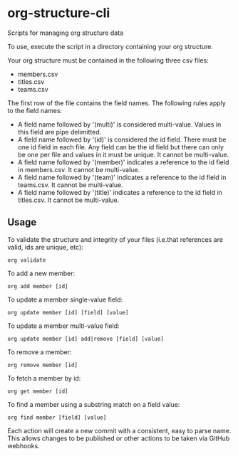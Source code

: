 # org-structure-cli

Scripts for managing org structure data

To use, execute the script in a directory containing your org structure.

Your org structure must be contained in the following three csv files:
* members.csv
* titles.csv
* teams.csv

The first row of the file contains the field names. The following rules
apply to the field names:
* A field name followed by '(multi)' is considered multi-value. Values in this
field are pipe delimitted.
* A field name followed by '(id)' is considered the id field. There must be one
id field in each file. Any field can be the id field but there can only be one
per file and values in it must be unique. It cannot be multi-value.
* A field name followed by '(member)' indicates a reference to the id field in
members.csv. It cannot be multi-value.
* A field name followed by '(team)' indicates a reference to the id field in
teams.csv. It cannot be multi-value.
* A field name followed by '(title)' indicates a reference to the id field in
titles.csv. It cannot be multi-value.


## Usage

To validate the structure and integrity of your files (i.e.that references are valid, ids are unique, etc):

`org validate`

To add a new member:

`org add member [id]`

To update a member single-value field:

`org update member [id] [field] [value]`

To update a member multi-value field:

`org update member [id] add|remove [field] [value]`

To remove a member:

`org remove member [id]`

To fetch a member by id:

`org get member [id]`

To find a member using a substring match on a field value:

`org find member [field] [value]`

Each action will create a new commit with a consistent, easy to parse name. This allows
changes to be published or other actions to be taken via GitHub webhooks.

